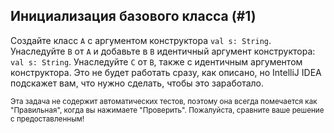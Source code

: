 ## Инициализация базового класса (#1)

Создайте класс `A` с аргументом конструктора `val s: String`. Унаследуйте `B` от
`A` и добавьте в `B` идентичный аргумент конструктора: `val s: String`. Унаследуйте
`C` от `B`, также с идентичным аргументом конструктора. Это не будет работать сразу, как описано, но IntelliJ IDEA подскажет вам, что нужно сделать, чтобы это заработало.

<sub> Эта задача не содержит автоматических тестов,
поэтому она всегда помечается как "Правильная", когда вы нажимаете "Проверить".
Пожалуйста, сравните ваше решение с предоставленным! </sub>